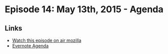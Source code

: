 # Episode 14: May 13th, 2015 - Agenda

## Links
* [Watch this episode on air mozilla](https://air.mozilla.org/the-joy-of-coding-mconley-livehacks-on-firefox-episode-14/)
* [Evernote Agenda](https://www.evernote.com/l/AbLcysKdFs1Ooq3juNEzAezY5UbnWtdrOPU)
